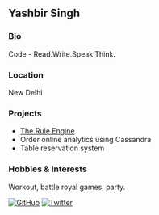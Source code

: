 ## Yashbir Singh

### Bio
Code - Read.Write.Speak.Think.

### Location
New Delhi

### Projects
- [The Rule Engine](https://github.com/yashbir/the_rule_engine)
- Order online analytics using Cassandra
- Table reservation system

### Hobbies & Interests
Workout, battle royal games, party.

[![GitHub][github-img]](https://github.com/yashbir)
[![Twitter][twitter-img]](https://twitter.com/yashbirr)

<!-- Don't edit the below 2 lines -->
[twitter-img]: https://i.imgur.com/wWzX9uB.png
[github-img]: https://i.imgur.com/9I6NRUm.png
